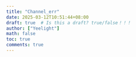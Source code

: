 ```yaml
---
title: "Channel_err"
date: 2025-03-12T10:51:44+08:00
draft: true  # Is this a draft? true/false！！！
author: ["Yeelight"]
math: false
toc: true
comments: true
---
```

